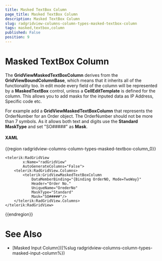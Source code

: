 ```yaml
---
title: Masked TextBox Column
page_title: Masked TextBox Column
description: Masked TextBox Column
slug: radgridview-columns-column-types-masked-textbox-column
tags: masked,textbox,column
published: False
position: 9
---
```


# Masked TextBox Column

The __GridViewMaskedTextBoxColumn__ derives from the __GridViewBoundColumnBase__, which means that it inherits all of the functionality too.  In edit mode every field of the column will be represented by a __MaskedTextBox__ control, unless a __CellEditTemplate__ is defined for the column. This allows you to add masks for the inputed data as IP Address, Specific code etc.

For example add a __GridViewMaskedTextBoxColumn__ that represents the OrderNumber for an Order object. The OrderNumber should not be more than 7 symbols. As it allows both text and digits use the __Standard MaskType__ and set "SO#####" as __Mask__.

#### __XAML__

{{region radgridview-columns-column-types-masked-textbox-column_0}}

	<telerik:RadGridView 
			x:Name="radGridView"
	        AutoGenerateColumns="False">
	    <telerik:RadGridView.Columns>
	        <telerik:GridViewMaskedTextBoxColumn 
				DataMemberBinding="{Binding OrderNO, Mode=TwoWay}"
				Header="Order No."
				UniqueName="OrederNo"
				MaskType="Standard"
				Mask="SO#####"/>
	    </telerik:RadGridView.Columns>
	</telerik:RadGridView>
{{endregion}}

# See Also

 * [Masked Input Column]({%slug radgridview-columns-column-types-masked-input-column%})

